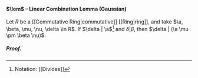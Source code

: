 #### $\lem$ – Linear Combination Lemma (Gaussian)
Let $R$ be a [[Commutative Ring|commutative]] [[Ring|ring]], and take $\a, \beta, \mu, \nu, \delta \in R$. If $\delta | \a$[^1] and $\delta | \beta$, then 
$\delta | (\a \mu \pm \beta \nu)$.

##### *Proof.*

[^1]: Notation: [[Divides]]